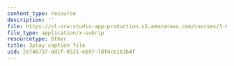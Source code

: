 ```yaml
---
content_type: resource
description: ''
file: https://ol-ocw-studio-app-production.s3.amazonaws.com/courses/3-60-symmetry-structure-and-tensor-properties-of-materials-fall-2005/2e746737dd1f8531eb977df4ce1b3b4f_FEsKwINx--I.srt
file_type: application/x-subrip
resourcetype: Other
title: 3play caption file
uid: 2e746737-dd1f-8531-eb97-7df4ce1b3b4f
---
```

